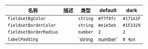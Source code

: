 | 名称 | 描述 | 类型 | default | dark |
|---|---|---|---|---|
| `fieldsetBgColor` |  | `string` | `#f7f9fc` | `#171A1F` |
| `fieldsetBorderColor` |  | `string` | `#e1e5eb` | `#1F2329` |
| `fieldsetBorderRadius` |  | `number` | `2` | `2` |
| `labelPadding` |  | `string | number` | `0 4px` | `0 4px` |
